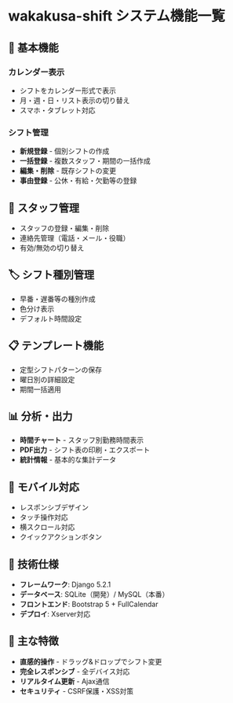# wakakusa-shift システム機能一覧

## 📅 基本機能

### カレンダー表示
- シフトをカレンダー形式で表示
- 月・週・日・リスト表示の切り替え
- スマホ・タブレット対応

### シフト管理
- **新規登録** - 個別シフトの作成
- **一括登録** - 複数スタッフ・期間の一括作成
- **編集・削除** - 既存シフトの変更
- **事由登録** - 公休・有給・欠勤等の登録

## 👥 スタッフ管理

- スタッフの登録・編集・削除
- 連絡先管理（電話・メール・役職）
- 有効/無効の切り替え

## 🏷️ シフト種別管理

- 早番・遅番等の種別作成
- 色分け表示
- デフォルト時間設定

## 📋 テンプレート機能

- 定型シフトパターンの保存
- 曜日別の詳細設定
- 期間一括適用

## 📊 分析・出力

- **時間チャート** - スタッフ別勤務時間表示
- **PDF出力** - シフト表の印刷・エクスポート
- **統計情報** - 基本的な集計データ

## 📱 モバイル対応

- レスポンシブデザイン
- タッチ操作対応
- 横スクロール対応
- クイックアクションボタン

## 🔧 技術仕様

- **フレームワーク**: Django 5.2.1
- **データベース**: SQLite（開発）/ MySQL（本番）
- **フロントエンド**: Bootstrap 5 + FullCalendar
- **デプロイ**: Xserver対応

## 🎯 主な特徴

- **直感的操作** - ドラッグ&ドロップでシフト変更
- **完全レスポンシブ** - 全デバイス対応
- **リアルタイム更新** - Ajax通信
- **セキュリティ** - CSRF保護・XSS対策 